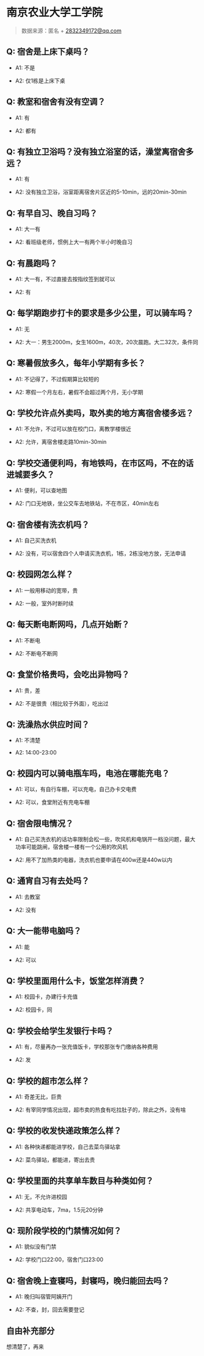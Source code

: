 # 南京农业大学工学院

> 数据来源：匿名 + 2832349172@qq.com

## Q: 宿舍是上床下桌吗？

- A1: 不是

- A2: 仅1栋是上床下桌

## Q: 教室和宿舍有没有空调？

- A1: 有

- A2: 都有

## Q: 有独立卫浴吗？没有独立浴室的话，澡堂离宿舍多远？

- A1: 有

- A2: 没有独立卫浴，浴室距离宿舍片区近的5-10min，远的20min-30min

## Q: 有早自习、晚自习吗？

- A1: 大一有

- A2: 看班级老师，惯例上大一有两个半小时晚自习

## Q: 有晨跑吗？

- A1: 大一有，不过直接去按指纹签到就可以

- A2: 有

## Q: 每学期跑步打卡的要求是多少公里，可以骑车吗？

- A1: 无

- A2: 大一：男生2000m，女生1600m，40次，20次晨跑。大二32次，条件同

## Q: 寒暑假放多久，每年小学期有多长？

- A1: 不记得了，不过假期算比较短的

- A2: 寒假一个月左右，暑假不会超过两个月，无小学期

## Q: 学校允许点外卖吗，取外卖的地方离宿舍楼多远？

- A1: 不允许，不过可以放在校门口，离教学楼很近

- A2: 允许，离宿舍楼走路10min-30min

## Q: 学校交通便利吗，有地铁吗，在市区吗，不在的话进城要多久？

- A1: 便利，可以查地图

- A2: 门口无地铁，坐公交车去地铁站，不在市区，40min左右

## Q: 宿舍楼有洗衣机吗？

- A1: 自己买洗衣机

- A2: 没有，可以宿舍四个人申请买洗衣机，1栋，2栋没地方放，无法申请

## Q: 校园网怎么样？

- A1: 一般用移动的宽带，贵

- A2: 一般，室外时断时续

## Q: 每天断电断网吗，几点开始断？

- A1: 不断电

- A2: 不断电不断网

## Q: 食堂价格贵吗，会吃出异物吗？

- A1: 贵，差

- A2: 不是很贵（相比较于外面），吃出过

## Q: 洗澡热水供应时间？

- A1: 不清楚

- A2: 14:00-23:00

## Q: 校园内可以骑电瓶车吗，电池在哪能充电？

- A1: 可以，有自行车棚，可以充电，自己办卡交电费

- A2: 可以，食堂附近有充电车棚

## Q: 宿舍限电情况？

- A1: 自己买洗衣机的话功率限制会松一些，吹风机和电锅开一档没问题，最大功率可能跳闸，宿舍楼一楼有一个公用的吹风机

- A2: 用不了加热类的电器，洗衣机也要申请在400w还是440w以内

## Q: 通宵自习有去处吗？

- A1: 去教室

- A2: 没有

## Q: 大一能带电脑吗？

- A1: 能

- A2: 可以

## Q: 学校里面用什么卡，饭堂怎样消费？

- A1: 校园卡，办建行卡充值

- A2: 校园卡，同

## Q: 学校会给学生发银行卡吗？

- A1: 有，尽量再办一张充值饭卡，学校那张专门缴纳各种费用

- A2: 发

## Q: 学校的超市怎么样？

- A1: 奇差无比，巨贵

- A2: 有宰同学情况出现，超市卖的热食有吃拉肚子的，除此之外，没有啥

## Q: 学校的收发快递政策怎么样？

- A1: 各种快递都能进学校，自己去菜鸟驿站拿

- A2: 菜鸟驿站，都能进，寄出去贵

## Q: 学校里面的共享单车数目与种类如何？

- A1: 无，不允许进校园

- A2: 共享电动车，7ma，1.5元20分钟

## Q: 现阶段学校的门禁情况如何？

- A1: 貌似没有门禁

- A2: 学校门口22:00，宿舍门口23:00

## Q: 宿舍晚上查寝吗，封寝吗，晚归能回去吗？

- A1: 晚归叫宿管阿姨开门

- A2: 不查，封，回去需要登记

## 自由补充部分

想清楚了，再来